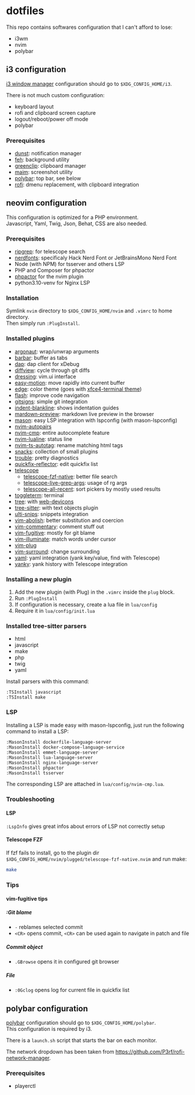 # dotfiles

This repo contains softwares configuration that I can't afford to lose:
- i3wm
- nvim
- polybar

## i3 configuration

[i3 window manager](https://i3wm.org/) configuration should go to `$XDG_CONFIG_HOME/i3`.

There is not much custom configuration:
- keyboard layout
- rofi and clipboard screen capture 
- logout/reboot/power off mode
- polybar

### Prerequisites
- [dunst](https://github.com/dunst-project/dunst): notification manager
- [feh](https://github.com/derf/feh): background utility
- [greenclip](https://github.com/erebe/greenclip): clipboard manager
- [maim](https://github.com/naelstrof/maim): screenshot utility
- [polybar](https://github.com/polybar/polybar): top bar, see below
- [rofi](https://github.com/davatorium/rofi): dmenu replacement, with clipboard integration

## neovim configuration

This configuration is optimized for a PHP environment.  
Javascript, Yaml, Twig, Json, Behat, CSS are also needed.

### Prerequisites
- [ripgrep](https://github.com/BurntSushi/ripgrep): for telescope search
- [nerdfonts](https://www.nerdfonts.com/): specificaly Hack Nerd Font or JetBrainsMono Nerd Font
- Node (with NPM) for tsserver and others LSP
- PHP and Composer for phpactor
- [phpactor](https://github.com/phpactor/phpactor) for the nvim plugin
- python3.10-venv for Nginx LSP

### Installation
Symlink `nvim` directory to `$XDG_CONFIG_HOME/nvim` and `.vimrc` to home directory.  
Then simply run `:PlugInstall`.

### Installed plugins
- [argonaut](https://git.sr.ht/~foosoft/argonaut.nvim): wrap/unwrap arguments
- [barbar](https://github.com/romgrk/barbar.nvim): buffer as tabs
- [dap](https://github.com/mfussenegger/nvim-dap): dap client for xDebug
- [diffview](https://github.com/sindrets/diffview.nvim): cycle through git diffs
- [dressing](https://github.com/stevearc/dressing.nvim): vim.ui interface
- [easy-motion](https://github.com/easymotion/vim-easymotion): move rapidly into current buffer
- [edge](https://github.com/sainnhe/edge): color theme (goes with [xfce4-terminal theme](https://github.com/xelser/edge-xfce4-terminal/blob/main/edge-light.theme))
- [flash](https://github.com/folke/flash.nvim): improve code navigation
- [gitsigns](https://github.com/lewis6991/gitsigns.nvim): simple git integration
- [indent-blankline](https://github.com/lukas-reineke/indent-blankline.nvim): shows indentation guides
- [mardown-preview](https://github.com/iamcco/markdown-preview.nvim): markdown live preview in the browser
- [mason](https://github.com/mason-org/mason.nvim.git): easy LSP integration with lspconfig (with mason-lspconfig)
- [nvim-autopairs](https://github.com/windwp/nvim-autopairs)
- [nvim-cmp](https://github.com/hrsh7th/nvim-cmp): entire autocomplete feature
- [nvim-lualine](https://github.com/nvim-lualine/lualine.nvim): status line
- [nvim-ts-autotag](https://github.com/windwp/nvim-ts-autotag): rename matching html tags 
- [snacks](https://github.com/folke/snacks.nvim): collection of small plugins
- [trouble](https://github.com/folke/trouble.nvim): pretty diagnostics
- [quickfix-reflector](https://github.com/stefandtw/quickfix-reflector.vim): edit quickfix list
- [telescope](https://github.com/nvim-telescope/telescope.nvim)
  - [telescope-fzf-native](https://github.com/nvim-telescope/telescope-fzf-native.nvim): better file search
  - [telescope-live-grep-args](https://github.com/nvim-telescope/telescope-live-grep-args.nvim): usage of rg args
  - [telescope-all-recent](https://github.com/prochri/telescope-all-recent.nvim): sort pickers by mostly used results
- [toggleterm](https://github.com/akinsho/toggleterm.nvim): terminal
- [tree](https://github.com/nvim-tree/nvim-tree.lua): with [web-devicons](https://github.com/nvim-tree/nvim-web-devicons)
- [tree-sitter](https://github.com/nvim-treesitter/nvim-treesitter): with text objects plugin
- [ulti-snips](https://github.com/SirVer/ultisnips/): snippets integration
- [vim-abolish](https://github.com/tpope/vim-abolish): better substitution and coercion
- [vim-commentary](https://github.com/tpope/vim-commentary): comment stuff out
- [vim-fugitive](https://github.com/tpope/vim-fugitive): mostly for git blame
- [vim-illuminate](https://github.com/RRethy/vim-illuminate): match words under cursor
- [vim-plug](https://github.com/junegunn/vim-plug)
- [vim-surround](https://github.com/tpope/vim-surround): change surrounding
- [yaml](https://github.com/cuducos/yaml.nvim): yaml integration (yank key/value, find with Telescope)
- [yanky](https://github.com/gbprod/yanky.nvim): yank history with Telescope integration

### Installing a new plugin
1. Add the new plugin (with Plug) in the `.vimrc` inside the `plug` block.
2. Run `:PlugInstall`
3. If configuration is necessary, create a lua file in `lua/config`
4. Require it in `lua/config/init.lua`

### Installed tree-sitter parsers
- html
- javascript
- make
- php
- twig
- yaml

Install parsers with this command:
```vim
:TSInstall javascript
:TSInstall make
```

### LSP
Installing a LSP is made easy with mason-lspconfig, just run the following command to install a LSP:  
```vim
:MasonInstall dockerfile-language-server
:MasonInstall docker-compose-language-service
:MasonInstall emmet-language-server
:MasonInstall lua-language-server
:MasonInstall nginx-language-server
:MasonInstall phpactor
:MasonInstall tsserver
```

The corresponding LSP are attached in `lua/config/nvim-cmp.lua`.

### Troubleshooting

#### LSP
`:LspInfo` gives great infos about errors of LSP not correctly setup

#### Telescope FZF
If fzf fails to install, go to the plugin dir `$XDG_CONFIG_HOME/nvim/plugged/telescope-fzf-native.nvim` and run make: 
```bash
make
```

### Tips

#### vim-fugitive tips
##### :Git blame
- `-` reblames selected commit
- `<CR>` opens commit, `<CR>` can be used again to navigate in patch and file

##### Commit object
- `.GBrowse` opens it in configured git browser

##### File
- `:0Gclog` opens log for current file in quickfix list

## polybar configuration

[polybar](https://github.com/polybar/polybar) configuration should go to `$XDG_CONFIG_HOME/polybar`.  
This configuration is required by i3.

There is a `launch.sh` script that starts the bar on each monitor.

The network dropdown has been taken from https://github.com/P3rf/rofi-network-manager.

### Prerequisites
- playerctl
